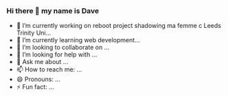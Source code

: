 ### Hi there 👋 my name is Dave



- 🔭 I’m currently working on reboot project shadowing ma femme c Leeds Trinity Uni...
- 🌱 I’m currently learning  web development...
- 👯 I’m looking to collaborate on ...
- 🤔 I’m looking for help with ...
- 💬 Ask me about ...
- 📫 How to reach me: ...
- 😄 Pronouns: ...
- ⚡ Fun fact: ...

